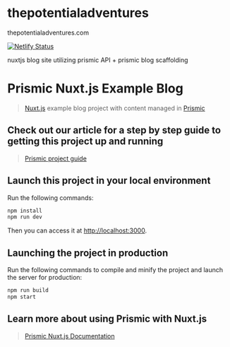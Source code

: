 # thepotentialadventures

thepotentialadventures.com

[![Netlify Status](https://api.netlify.com/api/v1/badges/d0b94b23-a705-4b40-800a-e214d51ea13b/deploy-status)](https://app.netlify.com/sites/thepotentialadventures/deploys)

nuxtjs blog site utilizing prismic API + prismic blog scaffolding

# Prismic Nuxt.js Example Blog

> [Nuxt.js](https://nuxtjs.org) example blog project with content managed in [Prismic](https://prismic.io)

## Check out our article for a step by step guide to getting this project up and running

> [Prismic project guide](https://user-guides.prismic.io/examples/nuxt-js-samples/create-a-sample-blog-with-prismic-and-nuxt)


## Launch this project in your local environment

Run the following commands:

``` bash
npm install
npm run dev
```
Then you can access it at [http://localhost:3000](http://localhost:3000).

## Launching the project in production

Run the following commands to compile and minify the project and launch the server for production:

``` bash
npm run build
npm start
```

## Learn more about using Prismic with Nuxt.js

> [Prismic Nuxt.js Documentation](https://prismic.io/docs/vuejs/getting-started/prismic-nuxt)
